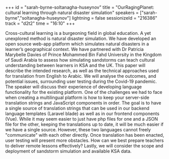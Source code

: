 +++
id = "sarah-byrne-soltanagha-huseynov"
title = "OurRagingPlanet: cultural learning through natural disaster simulation"
speakers = ["sarah-byrne","soltanagha-huseynov"]
lightning = false
sessionizeId = "216386"
track = "d2t2"
time = "16:10"
+++

Cross-cultural learning is a burgeoning field in global education. A yet unexplored method is natural disaster simulation. We have developed an open source web-app platform which simulates natural disasters in a learner’s geographical context. We have partnered with Dr Patricia Marybelle Davies of Prince Mohammed Bin Fahd University in the Kingdom of Saudi Arabia to assess how simulating sandstorms can teach cultural understanding between learners in KSA and the UK.
This paper will describe the intended research, as well as the technical approaches used for translation from English to Arabic. We will analyse the outcomes, and potential issues, surrounding user testing during the Covid-19 pandemic. The speaker will discuss their experience of developing language functionality for the existing platform.
One of the challenges we had to face when creating a multilingual platform is how to keep your server-side translation strings and JavaScript components in order. The goal is to have a single source of translation strings that can be used in our backend language templates (Laravel blade) as well as in our frontend components (Vue). While it may seem easier to just have php files for one and a JSON file for the other, keeping the translations up to date, it will be much easier if we have a single source. However, these two languages cannot freely "communicate" with each other directly. Once translation has been enacted, user testing will present more obstacles. How can we best prepare teachers to deliver remote lessons effectively? Lastly, we will consider the scope and deployment of sandstorm simulation and available KSA data.